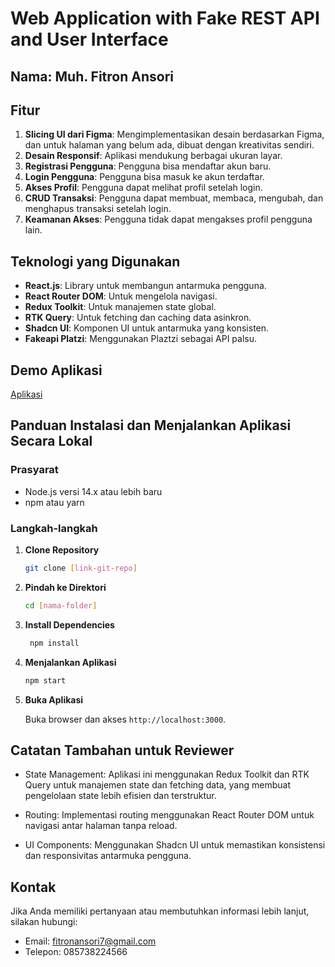 # Web Application with Fake REST API and User Interface

## Nama: Muh. Fitron Ansori

## Fitur

1. **Slicing UI dari Figma**: Mengimplementasikan desain berdasarkan Figma, dan untuk halaman yang belum ada, dibuat dengan kreativitas sendiri.
2. **Desain Responsif**: Aplikasi mendukung berbagai ukuran layar.
3. **Registrasi Pengguna**: Pengguna bisa mendaftar akun baru.
4. **Login Pengguna**: Pengguna bisa masuk ke akun terdaftar.
5. **Akses Profil**: Pengguna dapat melihat profil setelah login.
6. **CRUD Transaksi**: Pengguna dapat membuat, membaca, mengubah, dan menghapus transaksi setelah login.
7. **Keamanan Akses**: Pengguna tidak dapat mengakses profil pengguna lain.

## Teknologi yang Digunakan

- **React.js**: Library untuk membangun antarmuka pengguna.
- **React Router DOM**: Untuk mengelola navigasi.
- **Redux Toolkit**: Untuk manajemen state global.
- **RTK Query**: Untuk fetching dan caching data asinkron.
- **Shadcn UI**: Komponen UI untuk antarmuka yang konsisten.
- **Fakeapi Platzi**: Menggunakan Plaztzi sebagai API palsu.

## Demo Aplikasi

[Aplikasi](https://ansoridev-gofinance.vercel.app/)

## Panduan Instalasi dan Menjalankan Aplikasi Secara Lokal

### Prasyarat

- Node.js versi 14.x atau lebih baru
- npm atau yarn

### Langkah-langkah

1. **Clone Repository**

   ```bash
   git clone [link-git-repo]

   ```

2. **Pindah ke Direktori**

   ```bash
   cd [nama-folder]
   ```

3. **Install Dependencies**

   ```bash
    npm install
   ```

4. **Menjalankan Aplikasi**

   ```bash
   npm start
   ```

5. **Buka Aplikasi**

   Buka browser dan akses `http://localhost:3000`.

## Catatan Tambahan untuk Reviewer

- State Management: Aplikasi ini menggunakan Redux Toolkit dan RTK Query untuk manajemen state dan fetching data, yang membuat pengelolaan state lebih efisien dan terstruktur.

- Routing: Implementasi routing menggunakan React Router DOM untuk navigasi antar halaman tanpa reload.

- UI Components: Menggunakan Shadcn UI untuk memastikan konsistensi dan responsivitas antarmuka pengguna.

## Kontak

Jika Anda memiliki pertanyaan atau membutuhkan informasi lebih lanjut, silakan hubungi:

- Email: <fitronansori7@gmail.com>
- Telepon: 085738224566
